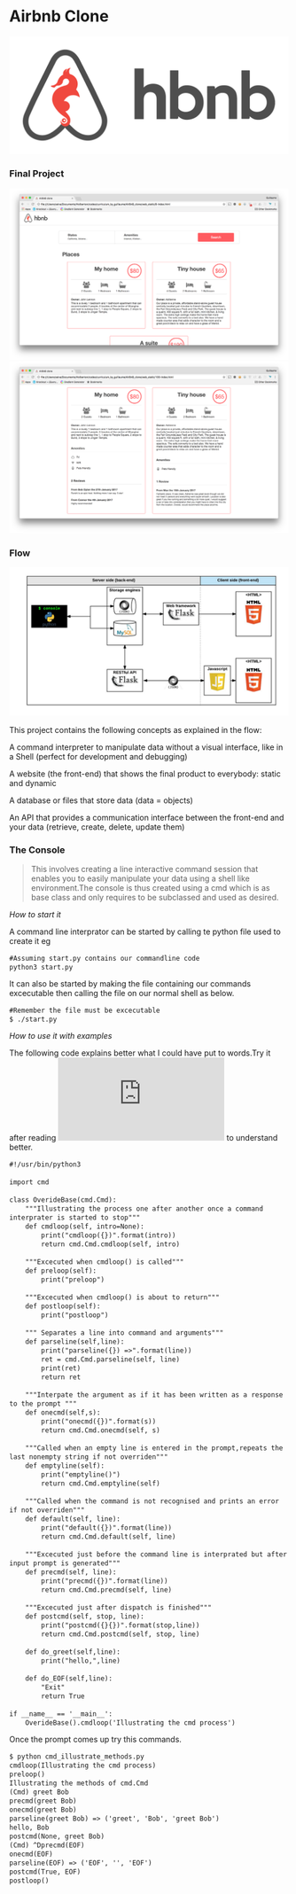 # Airbnb Clone
![Airbnb](https://github.com/devmarrie/AirBnB_clone/blob/master/images/airbnb-logo.png?raw=true)
### Final Project
![final](https://github.com/devmarrie/AirBnB_clone/blob/master/images/full1.png?raw=true)
![final2](https://github.com/devmarrie/AirBnB_clone/blob/master/images/full2.png?raw=true)

### Flow
![full flow](https://github.com/devmarrie/AirBnB_clone/blob/master/images/flow.png?raw=true)

<p>This project contains the following concepts as explained in the flow:</p>
 <p> A command interpreter to manipulate data without a visual interface, like in a Shell (perfect for development and debugging)</p>
<p> A website (the front-end) that shows the final product to everybody: static and dynamic</p>
<p>A database or files that store data (data = objects)</p>
<p>An API that provides a communication interface between the front-end and your data (retrieve, create, delete, update them)</p>

### The Console

>This involves creating a line interactive command session that enables you to easily manipulate your data using a shell like environment.The console is thus created using a cmd which is as base class and only requires to be subclassed and used as desired.

*How to start it*

A command line interprator can be started by calling te python file used to create it eg

```
#Assuming start.py contains our commandline code
python3 start.py
```

It can also be started by making the file containing our commands excecutable then calling the file on our normal shell as below.

```
#Remember the file must be excecutable
$ ./start.py
```

*How to use it with examples*

The following code explains better what I could have put to words.Try it after reading ![all about cmd](https://docs.python.org/3.8/library/cmd.html) to understand better.

```
#!/usr/bin/python3

import cmd 

class OverideBase(cmd.Cmd):
    """Illustrating the process one after another once a command interprater is started to stop"""
    def cmdloop(self, intro=None):
        print("cmdloop({})".format(intro))
        return cmd.Cmd.cmdloop(self, intro)
    
    """Excecuted when cmdloop() is called"""
    def preloop(self):
        print("preloop")
    
    """Excecuted when cmdloop() is about to return"""
    def postloop(self):
        print("postloop")

    """ Separates a line into command and arguments"""
    def parseline(self,line):
        print("parseline({}) =>".format(line))
        ret = cmd.Cmd.parseline(self, line)
        print(ret)
        return ret

    """Interpate the argument as if it has been written as a response to the prompt """
    def onecmd(self,s):
        print("onecmd({})".format(s))
        return cmd.Cmd.onecmd(self, s)
    
    """Called when an empty line is entered in the prompt,repeats the last nonempty string if not overriden"""
    def emptyline(self):
        print("emptyline()")
        return cmd.Cmd.emptyline(self)

    """Called when the command is not recognised and prints an error if not overriden"""
    def default(self, line):
        print("default({})".format(line))
        return cmd.Cmd.default(self, line)
    
    """Excecuted just before the command line is interprated but after input prompt is generated"""
    def precmd(self, line):
        print("precmd({})".format(line))
        return cmd.Cmd.precmd(self, line)
    
    """Excecuted just after dispatch is finished"""
    def postcmd(self, stop, line):
        print("postcmd({}{})".format(stop,line))
        return cmd.Cmd.postcmd(self, stop, line)
    
    def do_greet(self,line):
        print("hello,",line)

    def do_EOF(self,line):
        "Exit"
        return True
    
if __name__ == '__main__':
    OverideBase().cmdloop('Illustrating the cmd process')
```

Once the prompt comes up try this commands.

```
$ python cmd_illustrate_methods.py
cmdloop(Illustrating the cmd process)
preloop()
Illustrating the methods of cmd.Cmd
(Cmd) greet Bob
precmd(greet Bob)
onecmd(greet Bob)
parseline(greet Bob) => ('greet', 'Bob', 'greet Bob')
hello, Bob
postcmd(None, greet Bob)
(Cmd) ^Dprecmd(EOF)
onecmd(EOF)
parseline(EOF) => ('EOF', '', 'EOF')
postcmd(True, EOF)
postloop()
```




